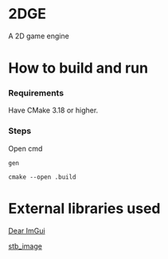 # 2DGE
A 2D game engine

# How to build and run
### Requirements
Have CMake 3.18 or higher.
### Steps
Open cmd

```
gen

cmake --open .build
```

# External libraries used
[Dear ImGui](https://github.com/ocornut/imgui)

[stb_image](https://github.com/nothings/stb#stb_libs)